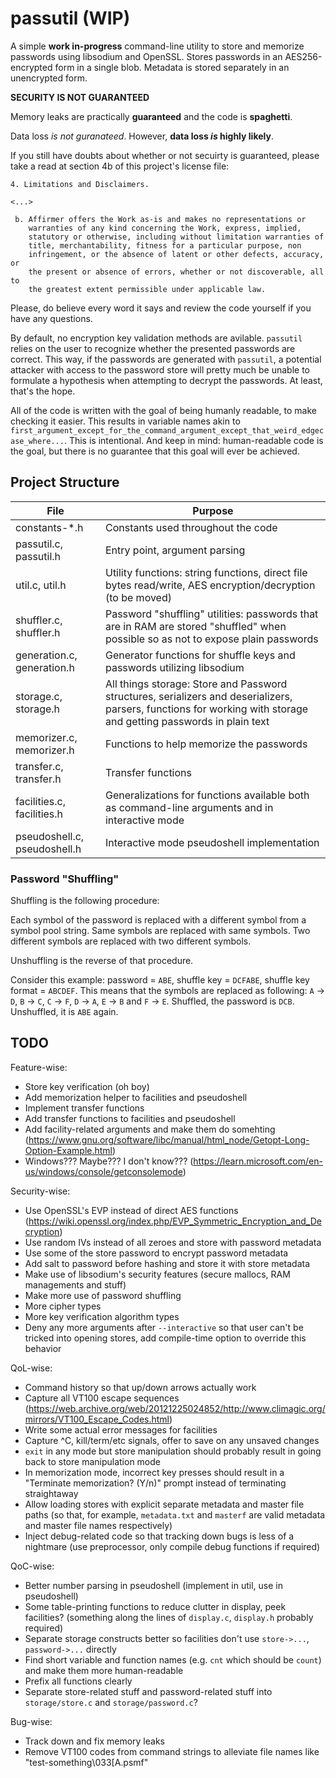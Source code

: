 # passutil (WIP)

A simple **work in-progress** command-line utility to store and memorize passwords using libsodium and OpenSSL. Stores passwords in an AES256-encrypted form in a single blob. Metadata is stored separately in an unencrypted form.

**SECURITY IS NOT GUARANTEED**

Memory leaks are practically **guaranteed** and the code is **spaghetti**.

Data loss *is not guranateed*. However, **data loss *is* highly likely**.

If you still have doubts about whether or not secuirty is guaranteed, please take a read at section 4b of this project's license file:

```
4. Limitations and Disclaimers.

<...>

 b. Affirmer offers the Work as-is and makes no representations or
    warranties of any kind concerning the Work, express, implied,
    statutory or otherwise, including without limitation warranties of
    title, merchantability, fitness for a particular purpose, non
    infringement, or the absence of latent or other defects, accuracy, or
    the present or absence of errors, whether or not discoverable, all to
    the greatest extent permissible under applicable law.
```

Please, do believe every word it says and review the code yourself if you have any questions.

By default, no encryption key validation methods are avilable. `passutil` relies on the user to recognize whether the presented passwords are correct. This way, if the passwords are generated with `passutil`, a potential attacker with access to the password store will pretty much be unable to formulate a hypothesis when attempting to decrypt the passwords. At least, that's the hope.

All of the code is written with the goal of being humanly readable, to make checking it easier. This results in variable names akin to `first_argument_except_for_the_command_argument_except_that_weird_edgecase_where...`. This is intentional. And keep in mind: human-readable code is the goal, but there is no guarantee that this goal will ever be achieved.

## Project Structure

| **File**                     | **Purpose**                                                                                                                                                       |
|------------------------------|-------------------------------------------------------------------------------------------------------------------------------------------------------------------|
| constants-*.h                | Constants used throughout the code                                                                                                                                |
| passutil.c, passutil.h       | Entry point, argument parsing                                                                                                                                     |
| util.c, util.h               | Utility functions: string functions, direct file bytes read/write, AES encryption/decryption (to be moved)                                                        |
| shuffler.c, shuffler.h       | Password "shuffling" utilities: passwords that are in RAM are stored "shuffled" when possible so as not to expose plain passwords                                 |
| generation.c, generation.h   | Generator functions for shuffle keys and passwords utilizing libsodium                                                                                            |
| storage.c, storage.h         | All things storage: Store and Password structures, serializers and deserializers, parsers, functions for working with storage and getting passwords in plain text |
| memorizer.c, memorizer.h     | Functions to help memorize the passwords                                                                                                                          |
| transfer.c, transfer.h       | Transfer functions                                                                                                                                                |
| facilities.c, facilities.h   | Generalizations for functions available both as command-line arguments and in interactive mode                                                                    |
| pseudoshell.c, pseudoshell.h | Interactive mode pseudoshell implementation                                                                                                                       |

### Password "Shuffling"

Shuffling is the following procedure:

Each symbol of the password is replaced with a different symbol from a symbol pool string. Same symbols are replaced with same symbols. Two different symbols are replaced with two different symbols.

Unshuffling is the reverse of that procedure.

Consider this example: password = `ABE`, shuffle key = `DCFABE`, shuffle key format = `ABCDEF`. This means that the symbols are replaced as following: `A` -> `D`, `B` -> `C`, `C` -> `F`, `D` -> `A`, `E` -> `B` and `F` -> `E`. Shuffled, the password is `DCB`. Unshuffled, it is `ABE` again.

## TODO

Feature-wise:

* Store key verification (oh boy)
* Add memorization helper to facilities and pseudoshell
* Implement transfer functions
* Add transfer functions to facilities and pseudoshell
* Add facility-related arguments and make them do somehting (https://www.gnu.org/software/libc/manual/html_node/Getopt-Long-Option-Example.html)
* Windows??? Maybe??? I don't know??? (https://learn.microsoft.com/en-us/windows/console/getconsolemode)

Security-wise:

* Use OpenSSL's EVP instead of direct AES functions (https://wiki.openssl.org/index.php/EVP_Symmetric_Encryption_and_Decryption)
* Use random IVs instead of all zeroes and store with password metadata
* Use some of the store password to encrypt password metadata
* Add salt to password before hashing and store it with store metadata
* Make use of libsodium's security features (secure mallocs, RAM managements and stuff)
* Make more use of password shuffling
* More cipher types
* More key verification algorithm types
* Deny any more arguments after `--interactive` so that user can't be tricked into opening stores, add compile-time option to override this behavior

QoL-wise:

* Command history so that up/down arrows actually work
* Capture all VT100 escape sequences (https://web.archive.org/web/20121225024852/http://www.climagic.org/mirrors/VT100_Escape_Codes.html)
* Write some actual error messages for facilities
* Capture ^C, kill/term/etc signals, offer to save on any unsaved changes
* `exit` in any mode but store manipulation should probably result in going back to store manipulation mode
* In memorization mode, incorrect key presses should result in a "Terminate memorization? (Y/n)" prompt instead of terminating straightaway
* Allow loading stores with explicit separate metadata and master file paths (so that, for example, `metadata.txt` and `masterf` are valid metadata and master file names respectively)
* Inject debug-related code so that tracking down bugs is less of a nightmare (use preprocessor, only compile debug functions if required)

QoC-wise:
* Better number parsing in pseudoshell (implement in util, use in pseudoshell)
* Some table-printing functions to reduce clutter in display, peek facilities? (something along the lines of `display.c`, `display.h` probably required)
* Separate storage constructs better so facilities don't use `store->...`, `password->...` directly
* Find short variable and function names (e.g. `cnt` which should be `count`) and make them more human-readable
* Prefix all functions clearly
* Separate store-related stuff and password-related stuff into `storage/store.c` and `storage/password.c`?

Bug-wise:
* Track down and fix memory leaks
* Remove VT100 codes from command strings to alleviate file names like "test-something\033[A.psmf"
